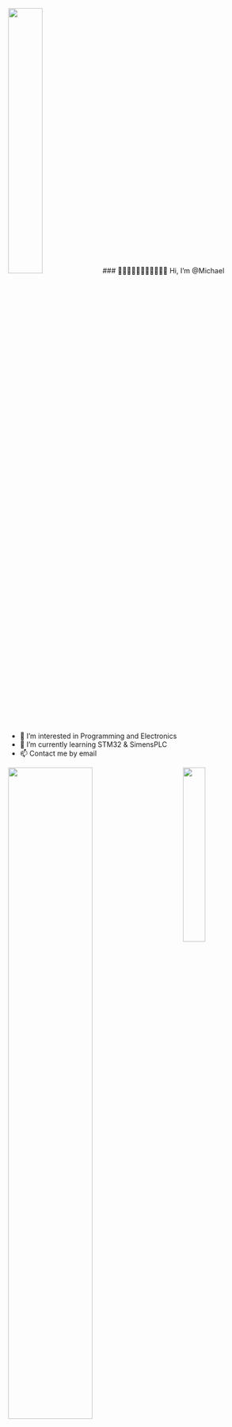 <img src="https://github-readme-stats.vercel.app/api/top-langs/?username=michaelchemic&theme=dark&layout=compact" width="37%"/>
### 👋👋🏻👋🏼👋🏽👋🏾👋🏿 Hi, I’m @Michael

- 👀 I’m interested in Programming and Electronics
- 🌱 I’m currently learning STM32 & SimensPLC
- 📫 Contact me by email
<p>
<img src="https://github-readme-stats.vercel.app/api?username=michaelchemic&show_icons=true&theme=dark&count_private=true"width="58%" />
  <img align="right" src= "https://stats.justsong.cn/api/csdn?id=qq_40928870?spm=1010.2135.3001.5343&theme=dark" width="30%"/>

</p>



<!--<div align="center"> <img src="https://activity-graph.herokuapp.com/graph?username=michaelchemic&theme=xcode" /> </div>-->

<!---
michaelelect/michaelelect is a ✨ special ✨ repository because its `README.md` (this file) appears on your GitHub profile.
You can click the Preview link to take a look at your changes.
--->

<!--![Github Stats](https://github-readme-stats.vercel.app/api?username=michaelchemic&show_icons=true&theme=dark&count_private=true)
-->

<!--![Most Used Languages](https://github-readme-stats.vercel.app/api/top-langs/?username=michaelchemic&theme=dark&layout=compact)
-->

                        
<!--[![Top Langs](https://github-readme-stats.vercel.app/api/top-langs/?username=michaelchemic)](https://github.com/anuraghazra/github-readme-stats)
-->

